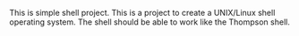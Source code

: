 This is simple shell project. 
This is a project to create a UNIX/Linux shell operating  system.
The shell should be able to work like the Thompson shell.
